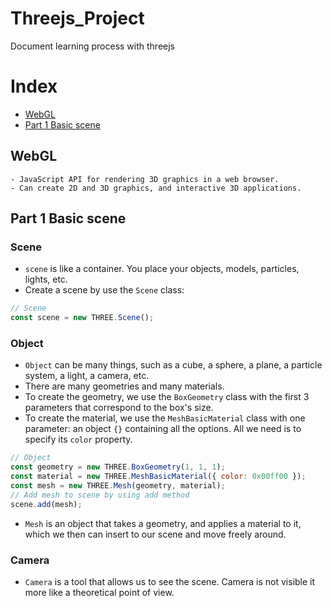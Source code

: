 # Threejs_Project
 Document learning process with threejs

# Index
- [WebGL](#webgl)
- [Part 1 Basic scene](#part-1-basic-scene)


## WebGL
    - JavaScript API for rendering 3D graphics in a web browser.
    - Can create 2D and 3D graphics, and interactive 3D applications.

## Part 1 Basic scene
### Scene
- `scene` is like a container. You place your objects, models, particles, lights, etc.
- Create a scene by use the `Scene` class:
```js
// Scene
const scene = new THREE.Scene();
```
### Object
- `Object` can be many things, such as a cube, a sphere, a plane, a particle system, a light, a camera, etc.
- There are many geometries and many materials.
- To create the geometry, we use the `BoxGeometry` class with the first 3 parameters that correspond to the box's size.
- To create the material, we use the `MeshBasicMaterial` class with one parameter: an object `{}` containing all the options. All we need is to specify its `color` property.
```js
// Object
const geometry = new THREE.BoxGeometry(1, 1, 1);
const material = new THREE.MeshBasicMaterial({ color: 0x00ff00 });
const mesh = new THREE.Mesh(geometry, material);
// Add mesh to scene by using add method
scene.add(mesh);
```
- `Mesh` is an object that takes a geometry, and applies a material to it, which we then can insert to our scene and move freely around.
### Camera
- `Camera` is a tool that allows us to see the scene. Camera is not visible it more like a theoretical point of view.